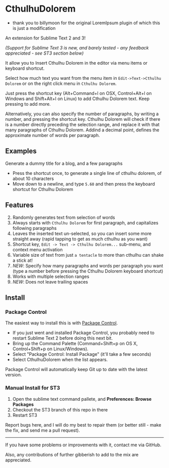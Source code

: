 # CthulhuDolorem
- thank you to billymoon for the original LoremIpsum plugin of which this is just a modification

An extension for Sublime Text 2 and 3!

_(Support for Sublime Text 3 is new, and barely tested - any feedback appreciated - see ST3 section below)_

It allow you to Insert Cthulhu Dolorem in the editor via menu items or keyboard shortcut.

Select how much text you want from the menu item in `Edit->Text->Cthulhu Dolorem` or on the right click menu in `Cthulhu Dolorem`.

Just press the shortcut key (Alt+Command+l on OSX, Control+Alt+l on Windows and Shift+Alt+l on Linux) to add Cthulhu Dolorem text. Keep pressing to add more.

Alternatively, you can also specify the number of paragraphs, by writing a number, and pressing the shortcut key. Cthulhu Dolorem will check if there is a number directly preceding the selection range, and replace it with that many paragraphs of Cthulhu Dolorem. Addind a decimal point, defines the approximate number of words per paragraph.

## Examples

Generate a dummy title for a blog, and a few paragraphs

- Press the shortcut once, to generate a single line of cthulhu dolorem, of about 10 characters
- Move down to a newline, and type `5.60` and then press the keyboard shortcut for Cthulhu Dolorem

## Features

2. Randomly generates text from selection of words
3. Always starts with `Cthulhu Dolorem` for first paragraph, and capitalizes following paragraphs
4. Leaves the inserted text un-selected, so you can insert some more straight away (rapid tapping to get as much cthulhu as you want)
5. Shortcut key, `Edit -> Text -> Cthulhu Dolorem...` sub-menu, and context menu activation
6. Variable size of text from just `a tentacle` to more than cthulhu can shake a stick at!
7. *NEW*: Specify how many paragraphs and words per paragraph you want (type a number before pressing the Cthulhu Dolorem keyboard shortcut)
8. Works with multiple selection ranges
9. *NEW*: Does not leave trailing spaces

## Install

### Package Control

The easiest way to install this is with [Package Control](http://wbond.net/sublime\_packages/package\_control).

 * If you just went and installed Package Control, you probably need to restart Sublime Text 2 before doing this next bit.
 * Bring up the Command Palette (Command+Shift+p on OS X, Control+Shift+p on Linux/Windows).
 * Select "Package Control: Install Package" (it'll take a few seconds)
 * Select CthulhuDolorem when the list appears.

Package Control will automatically keep Git up to date with the latest version.

### Manual Install for ST3

1. Open the sublime text command pallete, and **Preferences: Browse Packages**
2. Checkout the ST3 branch of this repo in there
3. Restart ST3

Report bugs here, and I will do my best to repair them (or better still - make the fix, and send me a pull request).

---

If you have some problems or improvements with it, contact me via GitHub.

Also, any contributions of further gibberish to add to the mix are appreciated.